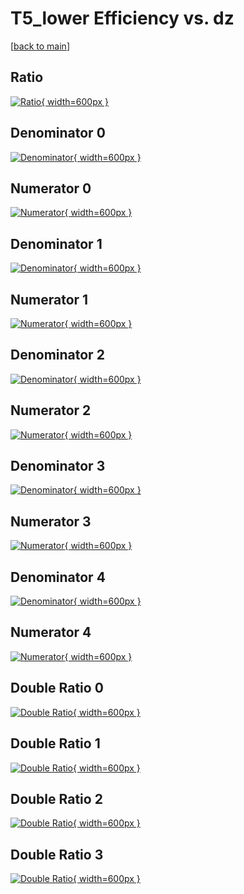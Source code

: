 # T5_lower Efficiency vs. dz

[[back to main](./)]



## Ratio

[![Ratio](../mtv/var/T5_lower_vtr_13_-1_eff_dz.png){ width=600px }](../mtv/var/T5_lower_vtr_13_-1_eff_dz.pdf)

## Denominator 0

[![Denominator](../mtv/den/T5_lower_vtr_13_-1_eff_dz_den0.png){ width=600px }](../mtv/den/T5_lower_vtr_13_-1_eff_dz_den0.pdf)

## Numerator 0

[![Numerator](../mtv/num/T5_lower_vtr_13_-1_eff_dz_num0.png){ width=600px }](../mtv/num/T5_lower_vtr_13_-1_eff_dz_num0.pdf)

## Denominator 1

[![Denominator](../mtv/den/T5_lower_vtr_13_-1_eff_dz_den1.png){ width=600px }](../mtv/den/T5_lower_vtr_13_-1_eff_dz_den1.pdf)

## Numerator 1

[![Numerator](../mtv/num/T5_lower_vtr_13_-1_eff_dz_num1.png){ width=600px }](../mtv/num/T5_lower_vtr_13_-1_eff_dz_num1.pdf)

## Denominator 2

[![Denominator](../mtv/den/T5_lower_vtr_13_-1_eff_dz_den2.png){ width=600px }](../mtv/den/T5_lower_vtr_13_-1_eff_dz_den2.pdf)

## Numerator 2

[![Numerator](../mtv/num/T5_lower_vtr_13_-1_eff_dz_num2.png){ width=600px }](../mtv/num/T5_lower_vtr_13_-1_eff_dz_num2.pdf)

## Denominator 3

[![Denominator](../mtv/den/T5_lower_vtr_13_-1_eff_dz_den3.png){ width=600px }](../mtv/den/T5_lower_vtr_13_-1_eff_dz_den3.pdf)

## Numerator 3

[![Numerator](../mtv/num/T5_lower_vtr_13_-1_eff_dz_num3.png){ width=600px }](../mtv/num/T5_lower_vtr_13_-1_eff_dz_num3.pdf)

## Denominator 4

[![Denominator](../mtv/den/T5_lower_vtr_13_-1_eff_dz_den4.png){ width=600px }](../mtv/den/T5_lower_vtr_13_-1_eff_dz_den4.pdf)

## Numerator 4

[![Numerator](../mtv/num/T5_lower_vtr_13_-1_eff_dz_num4.png){ width=600px }](../mtv/num/T5_lower_vtr_13_-1_eff_dz_num4.pdf)

## Double Ratio 0

[![Double Ratio](../mtv/ratio/T5_lower_vtr_13_-1_eff_dz_ratio0.png){ width=600px }](../mtv/ratio/T5_lower_vtr_13_-1_eff_dz_ratio0.pdf)

## Double Ratio 1

[![Double Ratio](../mtv/ratio/T5_lower_vtr_13_-1_eff_dz_ratio1.png){ width=600px }](../mtv/ratio/T5_lower_vtr_13_-1_eff_dz_ratio1.pdf)

## Double Ratio 2

[![Double Ratio](../mtv/ratio/T5_lower_vtr_13_-1_eff_dz_ratio2.png){ width=600px }](../mtv/ratio/T5_lower_vtr_13_-1_eff_dz_ratio2.pdf)

## Double Ratio 3

[![Double Ratio](../mtv/ratio/T5_lower_vtr_13_-1_eff_dz_ratio3.png){ width=600px }](../mtv/ratio/T5_lower_vtr_13_-1_eff_dz_ratio3.pdf)

